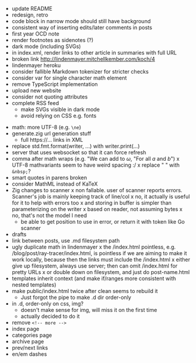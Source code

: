 - update README
- redesign, retro
- code block in narrow mode should still have background
- consistent way of inserting edits/later comments in posts
- first year OCD note
- render footnotes as sidenotes (?)
- dark mode (including SVGs)
- in index.xml, render links to other article in summaries with full URL
- broken link http://lindenmayer.mitchellkember.com/koch/4
- lindenmayer heroku
- consider fallible Markdown tokenizer for stricter checks
- consider var for single character math element
- remove TypeScript implementation
- upload new website
- consider not quoting attributes
- complete RSS feed
    - make SVGs visible in dark mode
    - avoid relying on CSS e.g. fonts
+ math: more UTF-8 (e.g. `\ne`)
+ generate.zig url generation stuff
    + full https://... links in XML
+ replace std.fmt.format(writer, ...) with writer.print(...)
+ server that uses websocket so that it can force refresh
+ comma after math wraps (e.g. "We can add to $\omega$, "For all $a$ and $b$")
x UTF-8 mathvariants seem to have weird spacing :/
x replace " " with `&nbsp;`?
+ smart quotes in parens broken
+ consider MathML instead of KaTeX
+ Zig changes to scanner
    x non fallable. user of scanner reports errors. Scanner's job is mainly keeping track of line/col
        x no, it actually is useful for it to help with errors too
        x and storing in buffer is simpler than parameterizing on the writer
    x based on reader, not assuming bytes
        x no, that's not the model I need
    + be able to get position to use in error, or return it with token like Go scanner
+ drafts
+ link between posts, use .md filesystem path
+ ugly duplicate math in lindenmayer
x the /index.html pointless, e.g. /blog/post/ray-tracer/index.html, is pointless if we are aiming to make it work locally, because then the links must include the /index.html
    x either give up filesystem, always use server; then can omit /index.html for pretty URLs
    x or double down on filesystem, and just do post-name.html
+ templates inherit context (and make if/ranges more consistent with nested templates)
+ make public/index.html twice after clean seems to rebuild it
    + Just forgot the pipe to make .d dir order-only
+ in .d, order-only on css, img?
    + doesn't make sense for img, will miss it on the first time
    + actually decided to do it
+ remove `<!-- more -->`
+ index page
+ categories page
+ archive page
+ prev/next links
+ en/em dashes

